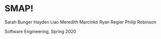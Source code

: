 # SMAP!

Sarah Bunger
Hayden Liao
Meredith Marcinko
Ryan Regier
Philip Robinson

Software Engineering, Spring 2020

